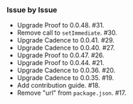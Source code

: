 ### Issue by Issue

 * Upgrade Proof to 0.0.48. #31.
 * Remove call to `setImmediate`. #30.
 * Upgrade Cadence to 0.0.41. #29.
 * Upgrade Cadence to 0.0.40. #27.
 * Upgrade Proof to 0.0.47. #26.
 * Upgrade Proof to 0.0.44. #21.
 * Upgrade Cadence to 0.0.36. #20.
 * Upgrade Cadence to 0.0.35. #19.
 * Add contribution guide. #18.
 * Remove "url" from `package.json`. #17.

